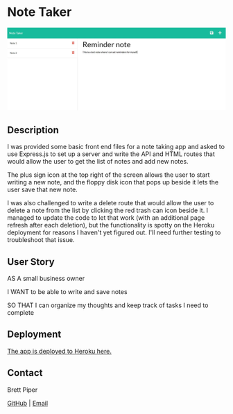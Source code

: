 # Note Taker

![Note Taker application](/public/assets/images/screenshot.JPG "screenshot of the deployed application")

## Description

I was provided some basic front end files for a note taking app and asked to use Express.js to set up a server and write the API and HTML routes that would allow the user to get the list of notes and add new notes.

The plus sign icon at the top right of the screen allows the user to start writing a new note, and the floppy disk icon that pops up beside it lets the user save that new note.

I was also challenged to write a delete route that would allow the user to delete a note from the list by clicking the red trash can icon beside it. I managed to update the code to let that work (with an additional page refresh after each deletion), but the functionality is spotty on the Heroku deployment for reasons I haven't yet figured out. I'll need further testing to troubleshoot that issue.

## User Story

AS A small business owner

I WANT to be able to write and save notes

SO THAT I can organize my thoughts and keep track of tasks I need to complete

## Deployment

[The app is deployed to Heroku here.](https://pacific-taiga-06621.herokuapp.com/)

## Contact

Brett Piper

[GitHub](https://github.com/bpiper91) | [Email](mailto:bpiper91@gmail.com)